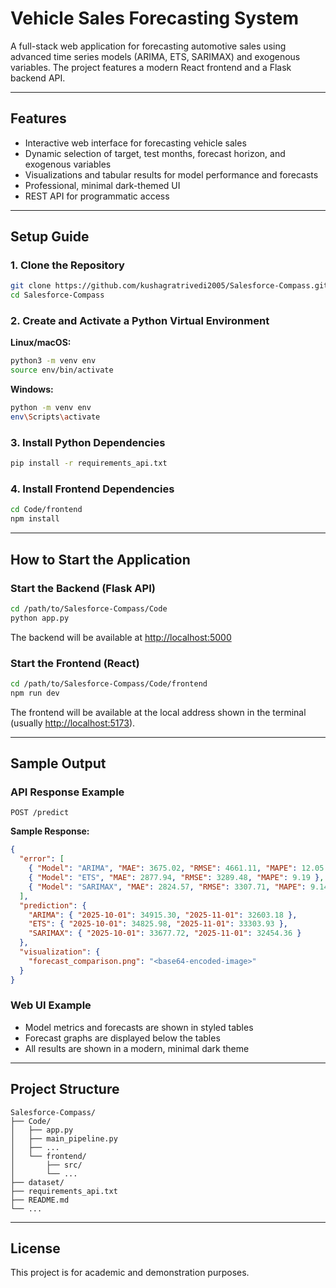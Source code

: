 # Vehicle Sales Forecasting System

A full-stack web application for forecasting automotive sales using advanced time series models (ARIMA, ETS, SARIMAX) and exogenous variables. The project features a modern React frontend and a Flask backend API.

---

## Features
- Interactive web interface for forecasting vehicle sales
- Dynamic selection of target, test months, forecast horizon, and exogenous variables
- Visualizations and tabular results for model performance and forecasts
- Professional, minimal dark-themed UI
- REST API for programmatic access

---

## Setup Guide

### 1. Clone the Repository
```bash
git clone https://github.com/kushagratrivedi2005/Salesforce-Compass.git
cd Salesforce-Compass
```

### 2. Create and Activate a Python Virtual Environment
**Linux/macOS:**
```bash
python3 -m venv env
source env/bin/activate
```
**Windows:**
```bash
python -m venv env
env\Scripts\activate
```

### 3. Install Python Dependencies
```bash
pip install -r requirements_api.txt
```

### 4. Install Frontend Dependencies
```bash
cd Code/frontend
npm install
```

---

## How to Start the Application

### Start the Backend (Flask API)
```bash
cd /path/to/Salesforce-Compass/Code
python app.py
```
The backend will be available at [http://localhost:5000](http://localhost:5000)

### Start the Frontend (React)
```bash
cd /path/to/Salesforce-Compass/Code/frontend
npm run dev
```
The frontend will be available at the local address shown in the terminal (usually [http://localhost:5173](http://localhost:5173)).

---

## Sample Output

### API Response Example
```
POST /predict
```
**Sample Response:**
```json
{
  "error": [
    { "Model": "ARIMA", "MAE": 3675.02, "RMSE": 4661.11, "MAPE": 12.05 },
    { "Model": "ETS", "MAE": 2877.94, "RMSE": 3289.48, "MAPE": 9.19 },
    { "Model": "SARIMAX", "MAE": 2824.57, "RMSE": 3307.71, "MAPE": 9.14 }
  ],
  "prediction": {
    "ARIMA": { "2025-10-01": 34915.30, "2025-11-01": 32603.18 },
    "ETS": { "2025-10-01": 34825.98, "2025-11-01": 33303.93 },
    "SARIMAX": { "2025-10-01": 33677.72, "2025-11-01": 32454.36 }
  },
  "visualization": {
    "forecast_comparison.png": "<base64-encoded-image>"
  }
}
```

### Web UI Example
- Model metrics and forecasts are shown in styled tables
- Forecast graphs are displayed below the tables
- All results are shown in a modern, minimal dark theme

---

## Project Structure
```
Salesforce-Compass/
├── Code/
│   ├── app.py
│   ├── main_pipeline.py
│   ├── ...
│   └── frontend/
│       ├── src/
│       └── ...
├── dataset/
├── requirements_api.txt
├── README.md
└── ...
```

---

## License
This project is for academic and demonstration purposes.
